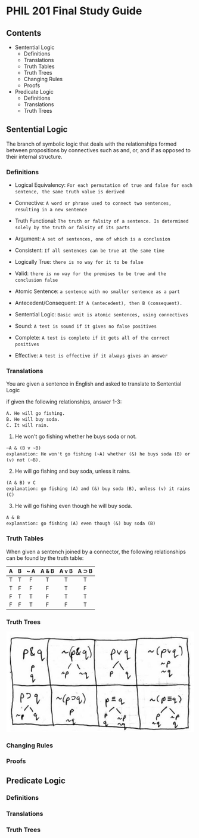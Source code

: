 # PHIL 201 Final Study Guide

## Contents
* Sentential Logic
    * Definitions
    * Translations
    * Truth Tables
    * Truth Trees
    * Changing Rules
    * Proofs
* Predicate Logic
    * Definitions
    * Translations
    * Truth Trees

## Sentential Logic
The branch of symbolic logic that deals with the relationships formed between propositions by connectives such as and, or, and if as opposed to their internal structure.

### Definitions
* Logical Equivalency: 
`For each permutation of true and false for each sentence, the same truth value is derived`

* Connective:
`A word or phrase used to connect two sentences, resulting in a new sentence`

* Truth Functional:
`The truth or falsity of a sentence. Is determined solely by the truth or falsity of its parts`

* Argument:
`A set of sentences, one of which is a conclusion`

* Consistent:
`If all sentences can be true at the same time`

* Logically True:
`there is no way for it to be false`

* Valid:
`there is no way for the premises to be true and the conclusion false`

* Atomic Sentence:
`a sentence with no smaller sentence as a part`

* Antecedent/Consequent:
`If A (antecedent), then B (consequent).`

* Sentential Logic:
`Basic unit is atomic sentences, using connectives`

* Sound:
`A test is sound if it gives no false positives`

* Complete:
`A test is complete if it gets all of the correct positives`

* Effective:
`A test is effective if it always gives an answer`



### Translations
You are given a sentence in English and asked to translate to Sentential Logic

if given the following relationships, answer 1-3:
```
A. He will go fishing.
B. He will buy soda.
C. It will rain. 
```

1. He won't go fishing whether he buys soda or not.
```
~A & (B v ~B)
explanation: He won't go fishing (~A) whether (&) he buys soda (B) or (v) not (~B).
```
2. He will go fishing and buy soda, unless it rains.
```
(A & B) v C
explanation: go fishing (A) and (&) buy soda (B), unless (v) it rains (C)
```
3. He will go fishing even though he will buy soda.
```
A & B
explanation: go fishing (A) even though (&) buy soda (B)
```

### Truth Tables
When given a sentench joined by a connector, the following relationships can be found by the truth table:

| A  | B  | ~ A |A & B|A v B|A ⊃ B|
|:--:|:--:|:--: |:--: |:--: |:--: |
| T  | T  | F   | T   | T   | T   |
| T  | F  | F   | F   | T   | F   |
| F  | T  | T   | F   | T   | T   |
| F  | F  | T   | F   | F   | T   |


### Truth Trees
![alt text](treerules.JPG "Logo Title Text 1")



### Changing Rules

### Proofs

## Predicate Logic

### Definitions

### Translations

### Truth Trees
